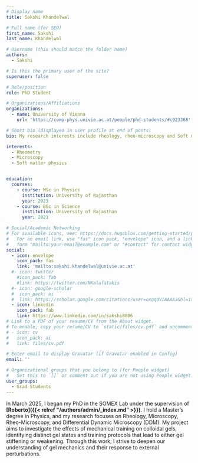 ```yaml
---
# Display name
title: Sakshi Khandelwal

# Full name (for SEO)
first_name: Sakshi
last_name: Khandelwal

# Username (this should match the folder name)
authors:
  - Sakshi

# Is this the primary user of the site?
superuser: false

# Role/position
role: PhD Student

# Organizations/Affiliations
organizations:
  - name: University of Vienna
    url: 'https://comp-phys.univie.ac.at/people/phd-students/#c923368'

# Short bio (displayed in user profile at end of posts)
bio: My research interests include rheology, rheo-microscopy and Soft matter physics.

interests:
  - Rheometry
  - Microscopy
  - Soft matter physics


education:
  courses:
    - course: MSc in Physics
      institution: University of Rajasthan
      year: 2023
    - course: BSc in Science
      institution: University of Rajasthan
      year: 2021

# Social/Academic Networking
# For available icons, see: https://docs.hugoblox.com/getting-started/page-builder/#icons
#   For an email link, use "fas" icon pack, "envelope" icon, and a link in the
#   form "mailto:your-email@example.com" or "#contact" for contact widget.
social:
  - icon: envelope
    icon_pack: fas
    link: 'mailto:sakshi.khandelwal@univie.ac.at'
  #- icon: twitter
    #icon_pack: fab
    #link: https://twitter.com/NKalafatakis
  #- icon: google-scholar
  #  icon_pack: ai
  #  link: https://scholar.google.com/citations?user=oxqqdVIAAAAJ&hl=it
  - icon: linkedin
    icon_pack: fab
    link: https://www.linkedin.com/in/sakshi0806
# Link to a PDF of your resume/CV from the About widget.
# To enable, copy your resume/CV to `static/files/cv.pdf` and uncomment the lines below.
# - icon: cv
#   icon_pack: ai
#   link: files/cv.pdf

# Enter email to display Gravatar (if Gravatar enabled in Config)
email: ''

# Organizational groups that you belong to (for People widget)
#   Set this to `[]` or comment out if you are not using People widget.
user_groups:
  - Grad Students
---
```


In March 2025, I began my PhD in the SOMEX Lab under the supervision of **[Roberto]({{< relref "/authors/admin/_index.md" >}})**. I hold a Master’s degree in Physics, and my research focuses on Rheology, Microscopy, Rheo-Microscopy, and Differential Dynamic Microscopy (DDM). My project aims to investigate the effects of mechanical training on colloidal gels, identifying distinct gel states and training protocols that lead to either gel stiffening or weakening. Through this work, I strive to deepen our understanding of gel mechanics and their response to external perturbations.
